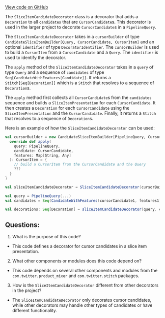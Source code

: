 [View code on GitHub](https://github.com/misbahsy/the-algorithm/product-mixer/component-library/src/main/scala/com/twitter/product_mixer/component_library/decorator/slice/SliceItemCandidateDecorator.scala)

The `SliceItemCandidateDecorator` class is a decorator that adds a `Decoration` to all `candidates` that are `CursorCandidate`s. This decorator is used in the larger project to decorate `CursorCandidate`s in a `PipelineQuery`. 

The `SliceItemCandidateDecorator` takes in a `cursorBuilder` of type `CandidateSliceItemBuilder[Query, CursorCandidate, CursorItem]` and an optional `identifier` of type `DecoratorIdentifier`. The `cursorBuilder` is used to build a `CursorItem` from a `CursorCandidate` and a `Query`. The `identifier` is used to identify the decorator.

The `apply` method of the `SliceItemCandidateDecorator` takes in a `query` of type `Query` and a sequence of `candidates` of type `Seq[CandidateWithFeatures[Candidate]]`. It returns a `Stitch[Seq[Decoration]]` which is a `Stitch` that resolves to a sequence of `Decoration`s. 

The `apply` method first collects all `CursorCandidate`s from the `candidates` sequence and builds a `SliceItemPresentation` for each `CursorCandidate`. It then creates a `Decoration` for each `CursorCandidate` using the `SliceItemPresentation` and the `CursorCandidate`. Finally, it returns a `Stitch` that resolves to a sequence of `Decoration`s.

Here is an example of how the `SliceItemCandidateDecorator` can be used:

```scala
val cursorBuilder = new CandidateSliceItemBuilder[PipelineQuery, CursorCandidate, CursorItem] {
  override def apply(
    query: PipelineQuery,
    candidate: CursorCandidate,
    features: Map[String, Any]
  ): CursorItem = {
    // build a CursorItem from the CursorCandidate and the Query
    ???
  }
}

val sliceItemCandidateDecorator = SliceItemCandidateDecorator(cursorBuilder)

val query = PipelineQuery(...)
val candidates = Seq(CandidateWithFeatures(cursorCandidate1, features1), CandidateWithFeatures(nonCursorCandidate, features2))

val decorations: Seq[Decoration] = sliceItemCandidateDecorator(query, candidates).get
```
## Questions: 
 1. What is the purpose of this code?
- This code defines a decorator for cursor candidates in a slice item presentation.

2. What other components or modules does this code depend on?
- This code depends on several other components and modules from the `com.twitter.product_mixer` and `com.twitter.stitch` packages.

3. How is the `SliceItemCandidateDecorator` different from other decorators in the project?
- The `SliceItemCandidateDecorator` only decorates cursor candidates, while other decorators may handle other types of candidates or have different functionality.